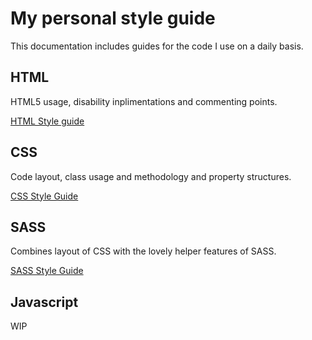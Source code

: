 My personal style guide 
=======================

This documentation includes guides for the code I use on a daily basis.

## HTML

HTML5 usage, disability inplimentations and commenting points.

[HTML Style guide](https://github.com/tomsturge/styleguides/tree/master/html)

## CSS

Code layout, class usage and methodology and property structures.

[CSS Style Guide](https://github.com/tomsturge/styleguides/tree/master/css)

## SASS

Combines layout of CSS with the lovely helper features of SASS.

[SASS Style Guide](https://github.com/tomsturge/styleguides/tree/master/sass)

## Javascript

WIP